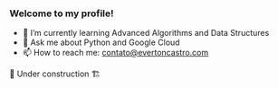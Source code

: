 ### Welcome to my profile!

- 🌱 I’m currently learning Advanced Algorithms and Data Structures
- 💬 Ask me about Python and Google Cloud
- 📫 How to reach me: contato@evertoncastro.com

📐 Under construction 🏗️


